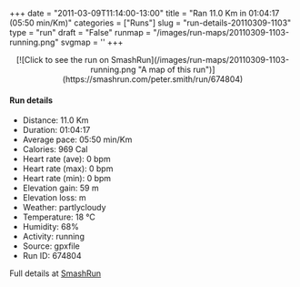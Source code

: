 +++
date = "2011-03-09T11:14:00-13:00"
title = "Ran 11.0 Km in 01:04:17 (05:50 min/Km)"
categories = ["Runs"]
slug = "run-details-20110309-1103"
type = "run"
draft = "False"
runmap = "/images/run-maps/20110309-1103-running.png"
svgmap = '<polyline points="0 59, 1 60, 5 57, 11 50, 18 48, 19 50, 22 50, 24 49, 27 46, 30 45, 41 46, 44 46, 49 49, 50 49, 56 55, 61 56, 69 56, 70 56, 74 55, 79 54, 82 51, 88 52, 92 54, 97 51, 100 48, 98 44, 97 41, 98 44, 100 48, 99 49, 98 50, 92 53, 89 52, 82 51, 73 55, 60 56, 57 55, 52 52, 46 48, 44 46, 35 45, 28 45, 27 45, 26 47, 23 50, 19 48, 10 51, 6 56, 3 58, 1 60">'
+++



<!--more-->

<center>
[![Click to see the run on SmashRun](/images/run-maps/20110309-1103-running.png "A map of this run")](https://smashrun.com/peter.smith/run/674804)
</center>

#### Run details

* Distance: 11.0 Km
* Duration: 01:04:17
* Average pace: 05:50 min/Km
* Calories: 969 Cal
* Heart rate (ave): 0 bpm
* Heart rate (max): 0 bpm
* Heart rate (min): 0 bpm
* Elevation gain: 59 m
* Elevation loss:  m
* Weather: partlycloudy
* Temperature: 18 &deg;C
* Humidity: 68%
* Activity: running
* Source: gpxfile
* Run ID: 674804

Full details at [SmashRun](https://smashrun.com/peter.smith/run/674804)